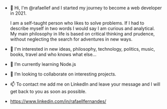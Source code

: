 - 👋 Hi, I'm @rafaellef and I started my journey to become a web developer in 2021.
  
  I am a self-taught person who likes to solve problems. If I had to describe myself in two words I would say I am curious and analytical. 
  My main philosophy in life is based on critical thinking and prudence, without neglecting the search for adventures in new ways.

- 👀 I'm interested in new ideas, philosophy, technology, politics, music, books, travel and who knows what else...
- 🌱 I’m currently learning Node.js
- 💞️ I’m looking to collaborate on interesting projects.
- 📫 To contact me add me on LinkedIn and leave your message and I will get back to you as soon as possible. 
- https://www.linkedin.com/in/rafaellfernandes/

<!---
rafaellef/rafaellef is a ✨ special ✨ repository because its `README.md` (this file) appears on your GitHub profile.
You can click the Preview link to take a look at your changes.
--->
